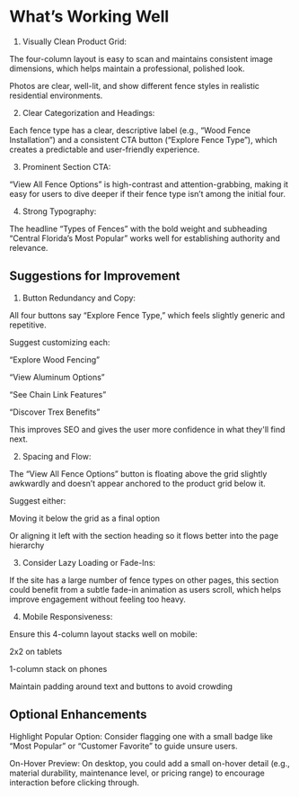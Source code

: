 # What’s Working Well

1. Visually Clean Product Grid:

The four-column layout is easy to scan and maintains consistent image dimensions, which helps maintain a professional, polished look.

Photos are clear, well-lit, and show different fence styles in realistic residential environments.

2. Clear Categorization and Headings:

Each fence type has a clear, descriptive label (e.g., “Wood Fence Installation”) and a consistent CTA button (“Explore Fence Type”), which creates a predictable and user-friendly experience.

3. Prominent Section CTA:

“View All Fence Options” is high-contrast and attention-grabbing, making it easy for users to dive deeper if their fence type isn’t among the initial four.

4. Strong Typography:

The headline “Types of Fences” with the bold weight and subheading “Central Florida’s Most Popular” works well for establishing authority and relevance.

## Suggestions for Improvement

1. Button Redundancy and Copy:

All four buttons say “Explore Fence Type,” which feels slightly generic and repetitive.

Suggest customizing each:

“Explore Wood Fencing”

“View Aluminum Options”

“See Chain Link Features”

“Discover Trex Benefits”

This improves SEO and gives the user more confidence in what they'll find next.

2. Spacing and Flow:

The “View All Fence Options” button is floating above the grid slightly awkwardly and doesn’t appear anchored to the product grid below it.

Suggest either:

Moving it below the grid as a final option

Or aligning it left with the section heading so it flows better into the page hierarchy

3. Consider Lazy Loading or Fade-Ins:

If the site has a large number of fence types on other pages, this section could benefit from a subtle fade-in animation as users scroll, which helps improve engagement without feeling too heavy.

4. Mobile Responsiveness:

Ensure this 4-column layout stacks well on mobile:

2x2 on tablets

1-column stack on phones

Maintain padding around text and buttons to avoid crowding

## Optional Enhancements

Highlight Popular Option: Consider flagging one with a small badge like “Most Popular” or “Customer Favorite” to guide unsure users.

On-Hover Preview: On desktop, you could add a small on-hover detail (e.g., material durability, maintenance level, or pricing range) to encourage interaction before clicking through.
